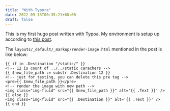 ```yaml
---
title: "With Typora"
date: 2022-09-13T00:35:21+08:00
draft: false
---
```


This is my first hugo post written with Typoa. My environment is setup up according to [this post](https://medium.com/@ardianta/writing-using-typora-on-hugo-based-blog-a1be8500774a).


The `layouts/_default/_markup/render-image.html` mentioned in the post is like below:

```
{{ if in .Destination "/static/" }}
<!-- 12 is count of ../../static carachers -->
{{ $new_file_path := substr .Destination 12 }}
<!-- just for testing, you can delete this pre tag -->
<pre>{{ $new_file_path }}</pre>
<!-- render the image with new path -->
<img class="img-fluid" src="{{ $new_file_path }}" alt='{{ .Text }}' />
{{ else }}
<img class="img-fluid" src="{{ .Destination }}" alt='{{ .Text }}' />
{{ end }}
```